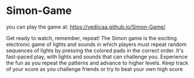 # Simon-Game
you can play the game at: https://vediicaa.github.io/Simon-Game/

Get ready to watch, remember, repeat! The Simon game is the exciting electronic game of lights and sounds in which players must repeat random sequences of lights by pressing the colored pads in the correct order. It's fast-paced play, with lights and sounds that can challenge you. Experience the fun as you repeat the patterns and advance to higher levels. Keep track of your score as you challenge friends or try to beat your own high score
